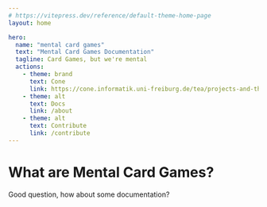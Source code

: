 ```yaml
---
# https://vitepress.dev/reference/default-theme-home-page
layout: home

hero:
  name: "mental card games"
  text: "Mental Card Games Documentation"
  tagline: Card Games, but we're mental
  actions:
    - theme: brand
      text: Cone
      link: https://cone.informatik.uni-freiburg.de/tea/projects-and-theses-2025
    - theme: alt
      text: Docs
      link: /about
    - theme: alt
      text: Contribute
      link: /contribute
---
```


# What are Mental Card Games?

Good question, how about some documentation?
